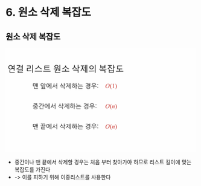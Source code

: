 # 6. 원소 삭제 복잡도

## 원소 삭제 복잡도

![](../.gitbook/assets/2020-01-16-4.44.26.png)

* 중간이나 맨 끝에서 삭제할 경우는 처음 부터 찾아가야 하므로 리스트 길이에 맞는 복잡도를 가진다
* -&gt; 이를 피하기 위해 이중리스트를 사용한다

